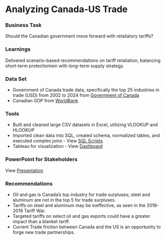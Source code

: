 # Analyzing Canada-US Trade

### Business Task 
Should the Canadian government move forward with retaliatory tariffs?

### Learnings
Delivered scenario-based recommendations on tariff retaliation, balancing short-term protectionism with long-term supply strategy.

### Data Set
- Government of Canada trade data, specifically the top 25 industries in trade (USD) from 2002 to 2024 from [Government of Canada](https://ised-isde.canada.ca/app/ixb/tdo/crtr.html?&productType=NAICS&lang=eng)
- Canadian GDP from [WorldBank](https://data.worldbank.org/indicator/NY.GDP.MKTP.CD?end=2023&locations=CA&start=2000&utm_source=chatgpt.com)

### Tools
- Built and cleaned large CSV datasets in Excel, utilizing VLOOKUP and HLOOKUP
- Imported clean data into SQL, created schema, normalized tables, and executed complex joins - View [SQL Scripts](https://github.com/francheska123/Canadian-US-trade-analysis/blob/main/final_project.sql)
- Tableau for visualization - View [Dashboard](https://public.tableau.com/views/Canada-US-Trade-Case-Study/Sheet5?:language=en-US&publish=yes&:sid=&:redirect=auth&:display_count=n&:origin=viz_share_link)

### PowerPoint for Stakeholders
View [Presentation](https://github.com/francheska123/Canadian-US-trade-analysis/blob/main/Stakeholder-Presentation.pdf)

### Recommendations
- Oil and gas is Canada’s top industry for trade surpluses; steel and aluminum are not in the top 5 for trade surpluses.
- Tariffs on steel and aluminum may be ineffective, as seen in the 2018-2019 Tariff War.
- Targeted tariffs on select oil and gas exports could have a greater impact than a blanket tariff.
- Current Trade friction between Canada and the US is an opportunity to forge new trade partnerships.
